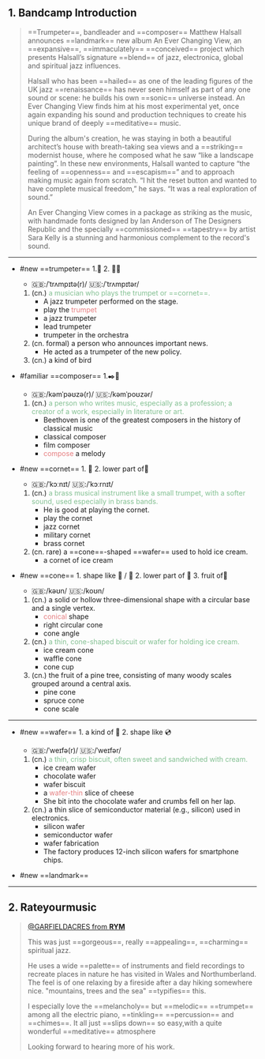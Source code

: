 ## 1. Bandcamp Introduction

> ==Trumpeter==, bandleader and ==composer== Matthew Halsall announces ==landmark== new album An Ever Changing View, an ==expansive==, ==immaculately== ==conceived== project which presents Halsall’s signature ==blend== of jazz, electronica, global and spiritual jazz influences.
>
> Halsall who has been ==hailed== as one of the leading figures of the UK jazz ==renaissance== has never seen himself as part of any one sound or scene: he builds his own ==sonic== universe instead. An Ever Changing View finds him at his most experimental yet, once again expanding his sound and production techniques to create his unique brand of deeply ==meditative== music.
>
> During the album's creation, he was staying in both a beautiful architect’s house with breath-taking sea views and a ==striking== modernist house, where he composed what he saw “like a landscape painting”. In these new environments, Halsall wanted to capture “the feeling of ==openness== and ==escapism==” and to approach making music again from scratch. “I hit the reset button and wanted to have complete musical freedom,” he says. “It was a real exploration of sound.”
>
> An Ever Changing View comes in a package as striking as the music, with handmade fonts designed by Ian Anderson of The Designers Republic and the specially ==commissioned== ==tapestry== by artist Sara Kelly is a stunning and harmonious complement to the record's sound.  

---

- #new  ==trumpeter== 1.🎺 2. 🎤📰
  - 🇬🇧:/ˈtrʌmpɪtə(r)/ 🇺🇸:/ˈtrʌmpɪtər/
  1. (cn.) <span style="color: #83c092">a musician who plays the trumpet or ==cornet==. </span>
      - A jazz trumpeter performed on the stage.
      - play the <span style="color: #e67e80">trumpet</span>
      - a jazz trumpeter
      - lead trumpeter
      - trumpeter in the orchestra
  2. (cn. formal) a person who announces important news.
      - He acted as a trumpeter of the new policy.
  3. (cn.) a kind of bird

- #familiar  ==composer== 1.✒️🎼
  - 🇬🇧:/kəmˈpəʊzə(r)/ 🇺🇸:/kəmˈpoʊzər/
  1. (cn.) <span style="color: #83c092">a person who writes music, especially as a profession; a creator of a work, especially in literature or art. </span>
      - Beethoven is one of the greatest composers in the history of classical music
      - classical composer
      - film composer
      - <span style="color: #e67e80">compose</span> a melody

- #new  ==cornet== 1. 🎺 2. lower part of🍦
  - 🇬🇧:/ˈkɔːnɪt/ 🇺🇸:/ˈkɔːrnɪt/
  1. (cn.) <span style="color: #83c092">a brass musical instrument like a small trumpet, with a softer sound, used especially in brass bands.</span>
       - He is good at playing the cornet.
       - play the cornet
       - jazz cornet
       - military cornet
       - brass cornet
  2. (cn. rare) a ==cone==-shaped ==wafer== used to hold ice cream.
      - a cornet of ice cream

- #new  ==cone== 1. shape like 🎉 / 📐 2. lower part of 🍦 3.  fruit of🌲
  - 🇬🇧:/kəʊn/ 🇺🇸:/koʊn/
  1. (cn.) a solid or hollow three-dimensional shape with a circular base and a single vertex.
      - <span style="color: #e67e80">conical</span> shape
      - right circular cone
      - cone angle
  2. (cn.) <span style="color: #83c092">a thin, cone-shaped biscuit or wafer for holding ice cream.</span>
      - ice cream cone
      - waffle cone
      - cone cup
  3. (cn.) the fruit of a pine tree, consisting of many woody scales grouped around a central axis.
      - pine cone
      - spruce cone
      - cone scale

---

- #new  ==wafer== 1. a kind of 🍪 2. shape like 💿
  - 🇬🇧:/ˈweɪfə(r)/ 🇺🇸:/ˈweɪfər/
  1. (cn.) <span style="color: #83c092">a thin, crisp biscuit, often sweet and sandwiched with cream.</span>
      - ice cream wafer
      - chocolate wafer
      - wafer biscuit
      - a <span style="color: #e67e80">wafer-thin</span> slice of cheese
      - She bit into the chocolate wafer and crumbs fell on her lap.
  2. (cn.) a thin slice of semiconductor material (e.g., silicon) used in electronics.
      - silicon wafer
      - semiconductor wafer
      - wafer fabrication
      - The factory produces 12-inch silicon wafers for smartphone chips.

- #new  ==landmark==

---

## 2. Rateyourmusic

> [@GARFIELDACRES from **RYM**](https://rateyourmusic.com/release/album/matthew-halsall/an-ever-changing-view/)
> 
> This was just ==gorgeous==, really ==appealing==, ==charming== spiritual jazz.  
> 
> He uses a wide ==palette== of instruments and field recordings to recreate places in nature he has visited in Wales and Northumberland. The feel is of one relaxing by a fireside after a day hiking somewhere nice. "mountains, trees and the sea" ==typifies== this.  
> 
> I especially love the ==melancholy== but ==melodic== ==trumpet== among all the electric piano, ==tinkling== ==percussion== and ==chimes==. It all just ==slips down== so easy,with a quite wonderful ==meditative== atmosphere  
> 
> Looking forward to hearing more of his work.